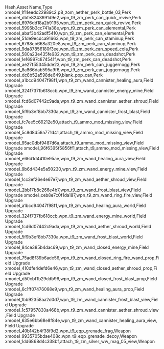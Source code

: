 Hash,Asset Name,Type
xmodel_1f11eedc22989c2,p8_zom_aether_perk_bottle_03,Perk
xmodel_dbfe8243991d9e2,wpn_t9_zm_perk_can_quick_revive,Perk
xmodel_6976dd18a2b9195,wpn_t9_zm_perk_can_quick_revive,Perk
xmodel_5995b3cc741a38e,wpn_t9_zm_perk_can_elemental,Perk
xmodel_abaf3b42adf5410,wpn_t9_zm_perk_can_elemental,Perk
xmodel_51de9ecdca91663,wpn_t9_zm_perk_can_staminup,Perk
xmodel_6788cb668a320e8,wpn_t9_zm_perk_can_staminup,Perk
xmodel_9da87856180f3ee,wpn_t9_zm_perk_can_speed_cola,Perk
xmodel_580a23e435fe632,wpn_t9_zm_perk_can_deadshot,Perk
xmodel_1e16997c874541f,wpn_t9_zm_perk_can_deadshot,Perk
xmodel_ae27f55345dde23,wpn_t9_zm_perk_can_juggernogg,Perk
xmodel_8a866dab595a9f6,wpn_t9_zm_perk_can_juggernogg,Perk
xmodel_dc8b52a598de649,blank_pop_can,Perk
xmodel_a1bcd94047f98f1,wpn_t9_zm_wand_cannister_healing_aura,Field Upgrade
xmodel_324f737fb618ccb,wpn_t9_zm_wand_cannister_energy_mine,Field Upgrade
xmodel_fcd6d07442c9ada,wpn_t9_zm_wand_cannister_aether_shroud,Field Upgrade
xmodel_5f9b3ef8bb7330a,wpn_t9_zm_wand_cannister_frost_blast,Field Upgrade
xmodel_fc7ee5c69212e50,attach_t9_ammo_mod_missing_view,Field Upgrade
xmodel_5c8d8d59a771d41,attach_t9_ammo_mod_missing_view,Field Upgrade
xmodel_95ac0dbf9487d6a,attach_t9_ammo_mod_missing_view,Field Upgrade
xmodel_96f6395f5856ff1,attach_t9_ammo_mod_missing_view,Field Upgrade
xmodel_e66d1d4410e95ae,wpn_t9_zm_wand_healing_aura_view,Field Upgrade
xmodel_9b6d434e5a50230,wpn_t9_zm_wand_energy_mine_view,Field Upgrade
xmodel_1cc3ef26e4e67e7,wpn_t9_zm_wand_aether_shroud_view,Field Upgrade
xmodel_2bb17b8c266e4b7,wpn_t9_zm_wand_frost_blast_view,Field Upgrade
xmodel_ceb8e7c0f1da187,wpn_t9_zm_wand_ring_fire_view,Field Upgrade
xmodel_a1bcd94047f98f1,wpn_t9_zm_wand_healing_aura_world,Field Upgrade
xmodel_324f737fb618ccb,wpn_t9_zm_wand_energy_mine_world,Field Upgrade
xmodel_fcd6d07442c9ada,wpn_t9_zm_wand_aether_shroud_world,Field Upgrade
xmodel_5f9b3ef8bb7330a,wpn_t9_zm_wand_frost_blast_world,Field Upgrade
xmodel_84ce385b4dac69,wpn_t9_zm_wand_closed_energy_mine,Field Upgrade
xmodel_75ad8f39b6adc56,wpn_t9_zm_wand_closed_ring_fire_wand_prop,Field Upgrade
xmodel_410dfe4defd6e46,wpn_t9_zm_wand_closed_aether_shroud_prop,Field Upgrade
xmodel_d50cbf1b29ddb96,wpn_t9_zm_wand_closed_frost_blast_prop,Field Upgrade
xmodel_6c1ff07476068e9,wpn_t9_zm_wand_healing_aura_prop,Field Upgrade
xmodel_1bb92358aa2d0d7,wpn_t9_zm_wand_cannister_frost_blast_view,Field Upgrade
xmodel_1c57957830a468b,wpn_t9_zm_wand_cannister_aether_shroud_view,Field Upgrade
xmodel_635e6bb68e8f84e,wpn_t9_zm_wand_cannister_healing_aura_view,Field Upgrade
xmodel_40b142b4f38f9d2,wpn_t9_eqp_grenade_frag,Weapon
xmodel_9935705bdae408c,wpn_t9_eqp_grenade_decoy,Weapon
xmodel_1dd6868d4c338bf,attach_t9_zm_silver_ww_mag_05_view,Weapon